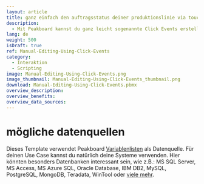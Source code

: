 ```yaml
---
layout: article
title: ganz einfach den auftragsstatus deiner produktionslinie via touchdisplay und click events eingeben
description: 
  - Mit Peakboard kannst du ganz leicht sogenannte Click Events erstellen. Dieses Template bietet in Verbindung mit einem Touchscreen die Möglichkeit, unterschiedliche Werte durch einen Klick auf die rechte "+"-Schaltfläche zu verändern, um so den Produktionsprozess zu überwachen und den Informationsaustausch zwischen Mitarbeitern zu vereinfachen. Steigere so die Produktivität und sorge für mehr Transparenz in der Fertigung. Jetzt Template kostenlos herunterladen.
lang: de
weight: 500
isDraft: true
ref: Manual-Editing-Using-Click-Events
category:
  - Interaktion
  - Scripting
image: Manual-Editing-Using-Click-Events.png
image_thumbnail: Manual-Editing-Using-Click-Events_thumbnail.png
download: Manual-Editing-Using-Click-Events.pbmx
overview_description:
overview_benefits:
overview_data_sources:
---
```

# mögliche datenquellen
Dieses Template verwendet Peakboard [Variablenlisten](https://help.peakboard.com/scripting/de-variables.html) als Datenquelle. Für deinen Use Case kannst du natürlich deine Systeme verwenden. Hier könnten besonders Datenbanken interessant sein, wie z.B.: MS SQL Server, MS Access, MS Azure SQL, Oracle Database, IBM DB2, MySQL, PostgreSQL, MongoDB, Teradata, WinTool oder [viele mehr](https://peakboard.com/schnittstellen/).